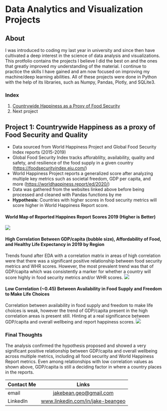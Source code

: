 # Data Analytics and Visualization Projects
## About
I was introduced to coding my last year in university and since then have cultivated a deep interest in the science of data analysis and visualizations. This protfolio contains the projects I believe I did the best on and the ones that greatly improved my understanding of the material. I continue to practice the skills I have gained and am now focused on improving my machine/deep learning abilities. All of these projects were done in Python with the help of its libraries, such as Numpy, Pandas, Plotly, and SQLite3.

### Index
1. [Countrywide Happiness as a Proxy of Food Security](https://github.com/jbean1597/PersonalPortfolio/tree/main/DataAnalytics/Happiness_Analysis)
2. Next project

## Project 1: Countrywide Happiness as a proxy of Food Security and Quality
* Data sourced from World Happiness Project and Global Food Security Index reports (2015-2019)
* Global Food Security Index tracks afforablilty, availability, quality and safety, and resilience of the food supply in a given country (https://foodsecurityindex.eiu.com/)
* World Happiness Project reports a generalized score after analyzing multiple key metrics such as societal freedom, GDP per capita, and more (https://worldhappiness.report/ed/2020/)
* Data was gathered from the websites linked above before being processed and cleaned with Pandas functions by me
* **Hypothesis:** Countries with higher scores in food security metrics will score higher in World Happiness Report score.

#### World Map of Reported Happines Report Scores 2019 (Higher is Better)
![](https://github.com/jbean1597/PersonalPortfolio/blob/main/DataAnalytics/Happiness_Analysis/images/World_HappScore_2019.png)

#### High Correlation Between GDP/capita (bubble size), Affordability of Food, and Healthy Life Expectancy in 2019 by Region
Trends found after EDA with a correlation matrix in areas of high correlation were that there was a significant positive relationship between food security metrics and WHR scores. However, the most prevalent trend was that of GDP/capita which was consistently a marker for whether a country will score highly in food security metrics and/or WHR scores.
![](https://github.com/jbean1597/PersonalPortfolio/blob/main/DataAnalytics/Happiness_Analysis/images/Aff_HLE_GDP_bubble_2019.png)

#### Low Correlation (~0.45) Between Availability in Food Supply and Freedom to Make Life Choices
Correlation between availability in food supply and freedom to make life choices is weak, however the trend of GDP/capita present in the high correlation areas is present still. Hinting at a real significance between GDP/capita and overall wellbeing and report happiness scores.
![](https://github.com/jbean1597/PersonalPortfolio/blob/main/DataAnalytics/Happiness_Analysis/images/AV_FMLC_GDP_bubble_2019.png)

### Final Thoughts
The analysis confirmed the hypothesis proposed and showed a very significant positive relationship between GDP/capita and overall wellbeing across multiple metrics, including all food security and World Happiness Report metrics. Even among relationships with low correlation values as shown above, GDP/capita is still a deciding factor in where a country places in the reports.




| Contact Me    | Links         |
| ------------- |:-------------:|
| email         | jakebean.geo@gmail.com |
| LinkedIn      | www.linkedin.com/in/jake-beangeo      |
